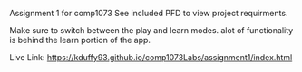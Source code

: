 Assignment 1 for comp1073
See included PFD to view project requirments.

Make sure to switch between the play and learn modes. alot of functionality is behind the learn portion of the app.


Live Link: https://kduffy93.github.io/comp1073Labs/assignment1/index.html
